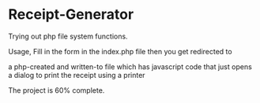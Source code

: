 # Receipt-Generator
Trying out php file system functions.

Usage, Fill in the form in the index.php file then you get redirected to 

a php-created and written-to file which has javascript code that just opens a dialog to print the receipt using a printer

The project is 60% complete.
